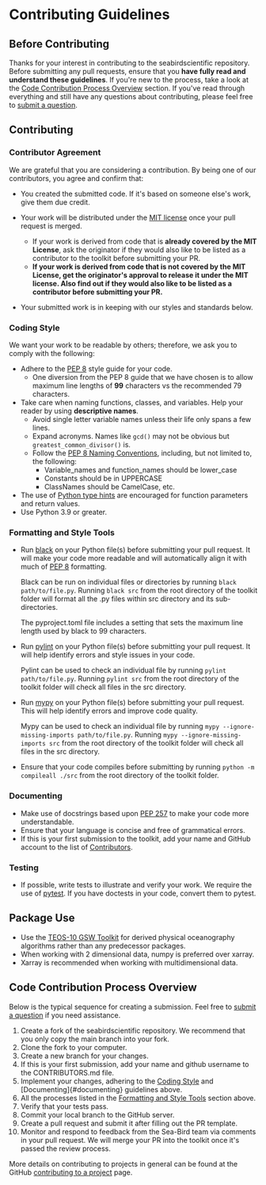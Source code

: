 # Contributing Guidelines

## Before Contributing

Thanks for your interest in contributing to the seabirdscientific repository. Before submitting any pull requests, ensure that you __have fully read and understand these guidelines__. If you're new to the process, take a look at the [Code Contribution Process Overview](#code-contribution-process-overview) section. If you've read through everything and still have any questions about contributing, please feel free to [submit a question](https://github.com/Sea-BirdScientific/seabirdscientific/issues/new).

## Contributing

### Contributor Agreement

We are grateful that you are considering a contribution. By being one of our contributors, you agree and confirm that:

- You created the submitted code. If it's based on someone else's work, give them due credit.
- Your work will be distributed under the [MIT license](./LICENSE) once your pull request is merged.

  - If your work is derived from code that is __already covered by the MIT License__, ask the originator if they would also like to be listed as a contributor to the toolkit before submitting your PR.
  - __If your work is derived from code that is not covered by the MIT License, get the originator's approval to release it under the MIT license. Also find out if they would also like to be listed as a contributor before submitting your PR.__

- Your submitted work is in keeping with our styles and standards below.

### Coding Style

We want your work to be readable by others; therefore, we ask you to comply with the following:

- Adhere to the [PEP 8](https://peps.python.org/pep-0008/) style guide for your code.
  - One diversion from the PEP 8 guide that we have chosen is to allow maximum line lengths of __99__ characters vs the recommended 79 characters.
- Take care when naming functions, classes, and variables. Help your reader by using __descriptive names__.
  - Avoid single letter variable names unless their life only spans a few lines.
  - Expand acronyms. Names like `gcd()` may not be obvious but `greatest_common_divisor()` is.
  - Follow the [PEP 8 Naming Conventions](https://pep8.org/#prescriptive-naming-conventions), including, but not limited to, the following:
    - Variable_names and function_names should be lower_case
    - Constants should be in UPPERCASE
    - ClassNames should be CamelCase, etc.
- The use of [Python type hints](https://docs.python.org/3/library/typing.html) are encouraged for function parameters and return values.
- Use Python 3.9 or greater.

### Formatting and Style Tools
- Run [black](https://github.com/python/black) on your Python file(s) before submitting your pull request. It will make your code more readable and will automatically align it with much of [PEP 8](https://www.python.org/dev/peps/pep-0008/) formatting.

  Black can be run on individual files or directories by running ```black path/to/file.py```. Running ```black src``` from the root directory of the toolkit folder will format all the .py files within src directory and its sub-directories.

  The pyproject.toml file includes a setting that sets the maximum line length used by black to 99 characters.

- Run [pylint](https://github.com/pylint-dev/pylint) on your Python file(s) before submitting your pull request. It will help identify errors and style issues in your code.

  Pylint can be used to check an individual file by running ```pylint path/to/file.py```. Running ```pylint src``` from the root directory of the toolkit folder will check all files in the src directory.

- Run [mypy](http://www.mypy-lang.org) on your Python file(s) before submitting your pull request. This will help identify errors and improve code quality.

  Mypy can be used to check an individual file by running ```mypy --ignore-missing-imports path/to/file.py```. Running ```mypy --ignore-missing-imports src``` from the root directory of the toolkit folder will check all files in the src directory.

- Ensure that your code compiles before submitting by running ```python -m compileall ./src``` from the root directory of the toolkit folder.

### Documenting
- Make use of docstrings based upon [PEP 257](https://peps.python.org/pep-0257/) to make your code more understandable.
- Ensure that your language is concise and free of grammatical errors.
- If this is your first submission to the toolkit, add your name and GitHub account to the list of [Contributors](CONTRIBUTORS.md).

### Testing
- If possible, write tests to illustrate and verify your work. We require the use of [pytest](https://docs.pytest.org). If you have doctests in your code, convert them to pytest.

## Package Use
 
- Use the [TEOS-10 GSW Toolkit](https://www.teos-10.org/software.htm) for derived physical oceanography algorithms rather than any predecessor packages.
- When working with 2 dimensional data, numpy is preferred over xarray.
- Xarray is recommended when working with multidimensional data.

## Code Contribution Process Overview

Below is the typical sequence for creating a submission. Feel free to [submit a question](https://github.com/Sea-BirdScientific/seabirdscientific/issues/new) if you need assistance.

1. Create a fork of the seabirdscientific repository. We recommend that you only copy the main branch into your fork.
1. Clone the fork to your computer.
1. Create a new branch for your changes.
1. If this is your first submission, add your name and github username to the CONTRIBUTORS.md file.
1. Implement your changes, adhering to the [Coding Style](#coding-style) and [Documenting]{#documenting} guidelines above.
1. All the processes listed in the [Formatting and Style Tools](#formatting-and-style-tools) section above.
1. Verify that your tests pass.
1. Commit your local branch to the GitHub server.
1. Create a pull request and submit it after filling out the PR template.
1. Monitor and respond to feedback from the Sea-Bird team via comments in your pull request. We will merge your PR into the toolkit once it's passed the review process.

More details on contributing to projects in general can be found at the GitHub [contributing to a project](https://docs.github.com/en/get-started/exploring-projects-on-github/contributing-to-a-project) page.
